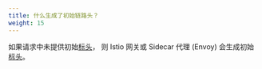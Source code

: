 ```yaml
---
title: 什么生成了初始链路头？
weight: 15
---
```


如果请求中未提供初始[标头](https://www.envoyproxy.io/docs/envoy/latest/configuration/http/http_conn_man/headers#x-request-id)，
则 Istio 网关或 Sidecar 代理 (Envoy) 会生成初始[标头](https://www.envoyproxy.io/docs/envoy/latest/configuration/http/http_conn_man/headers#x-request-id)。
